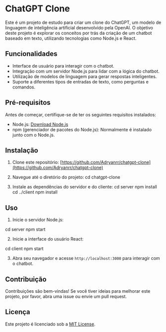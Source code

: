 # ChatGPT Clone

Este é um projeto de estudo para criar um clone do ChatGPT, um modelo de linguagem de inteligência artificial desenvolvido pela OpenAI. O objetivo deste projeto é explorar os conceitos por trás da criação de um chatbot baseado em texto, utilizando tecnologias como Node.js e React.

## Funcionalidades

- Interface de usuário para interagir com o chatbot.
- Integração com um servidor Node.js para lidar com a lógica do chatbot.
- Utilização de modelos de linguagem para gerar respostas inteligentes.
- Suporte a diferentes tipos de entradas de texto, como perguntas e comandos.

## Pré-requisitos

Antes de começar, certifique-se de ter os seguintes requisitos instalados:

- Node.js: [Download Node.js](https://nodejs.org/)
- npm (gerenciador de pacotes do Node.js): Normalmente é instalado junto com o Node.js.

## Instalação

1. Clone este repositório:
[https://github.com/Adryanrr/chatgpt-clone](https://github.com/Adryanrr/chatgpt-clone)

2. Navegue até o diretório do projeto:
cd chatgpt-clone

3. Instale as dependências do servidor e do cliente:
cd server
npm install
cd ../client
npm install

## Uso

1. Inicie o servidor Node.js:

cd server
npm start

2. Inicie a interface do usuário React:

cd client
npm start

3. Abra seu navegador e acesse `http://localhost:3000` para interagir com o chatbot.

## Contribuição

Contribuições são bem-vindas! Se você tiver ideias para melhorar este projeto, por favor, abra uma issue ou envie um pull request.

## Licença

Este projeto é licenciado sob a [MIT License](https://opensource.org/licenses/MIT).

